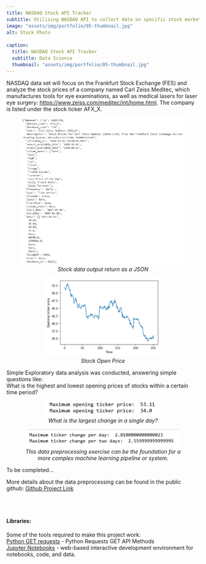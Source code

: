 ```yaml
---
title: NASDAQ Stock API Tracker
subtitle: Utilizing NASDAQ API to collect data on specific stock markets and specific companies, then perform simple elementary analysis on the json data
image: "assets/img/portfolio/05-thumbnail.jpg"
alt: Stock Photo

caption:
  title: NASDAQ Stock API Tracker
  subtitle: Data Science
  thumbnail: "assets/img/portfolio/05-thumbnail.jpg"
---
```

<style> 
.noPadding { 
  margin: 0px !important;
  border: 0px solid brown; 
} 
</style>
NASDAQ data set will focus on the Frankfurt Stock Exchange (FES) and analyze the stock prices of a company named Carl Zeiss Meditec, which manufactures tools for eye examinations, as well as medical lasers for laser eye surgery: https://www.zeiss.com/meditec/int/home.html. The company is listed under the stock ticker AFX_X.

<figure style="text-align: center">
<img src="assets/img/portfolio/stock_data_afx.PNG" alt="Stock data json " width="700" class="noPadding">
<figcaption>
    <em> Stock data output return as a JSON</em>
  </figcaption>
</figure>

<figure style="text-align: center">
<img src="assets/img/portfolio/open_tick_price.png" alt="Stock data Tick Opening Price" width="300" class="noPadding">
<figcaption>
    <em> Stock Open Price</em>
  </figcaption>
</figure>


Simple Exploratory data analysis was conducted, answering simple questions like: 
<br/>
What is the highest and lowest opening prices of stocks within a certain time period?

<figure style="text-align: center">
<img src="assets/img/portfolio/maxminprice.png" alt="Maximum and minimum opening price" width="300" class="noPadding">
<figcaption>
    <em> What is the largest change in a single day?</em>
  </figcaption>
</figure>

<figure style="text-align: center">
<img src="assets/img/portfolio/changeprice.png" alt="Maximum change price per day" width="400" class="noPadding">
<figcaption>
    <em> This data preprocessing exercise can be the foundation for a more complex machine learning pipeline or system.  
</em>
  </figcaption>
</figure>

To be completed...

More details about the data preprocessing can be found in the public github: <a href="https://github.com/jccheung/nasdaq-stock-api-tracker-miniproject">Github Project Link</a>

<br />
<br />
<h4>Libraries:</h4>
Some of the tools required to make this project work: 
<br>
<a href="https://pypi.org/project/requests/">Python GET requests</a> - Python Requests GET API Methods <br>
<a href="https://jupyter.org/">Jupyter Notebooks</a> - web-based interactive development environment for notebooks, code, and data.<br>
